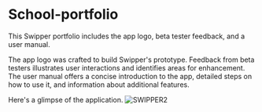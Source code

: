 # School-portfolio

This Swipper portfolio includes the app logo, beta tester feedback, and a user manual.

The app logo was crafted to build Swipper's prototype. Feedback from beta testers illustrates user interactions and identifies areas for enhancement. The user manual offers a concise introduction to the app, detailed steps on how to use it, and information about additional features.

Here's a glimpse of the application.
![SWIPPER2](https://github.com/seanpaseos/School-portfolio/assets/174816794/ee1beb81-897a-4bcc-a0fa-3dd8fda0453a)
